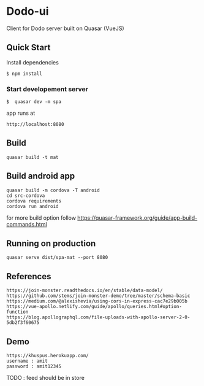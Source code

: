 # Dodo-ui

Client for Dodo server built on Quasar (VueJS)

## Quick Start

Install dependencies

```console
$ npm install
```

### Start developement server

```console
$  quasar dev -m spa
```

app runs at

```console
http://localhost:8080
```

## Build

```console
quasar build -t mat
```

## Build android app

```console
quasar build -m cordova -T android
cd src-cordova
cordova requirements
cordova run android
```

for more build option follow <https://quasar-framework.org/guide/app-build-commands.html>

## Running on production

```console
quasar serve dist/spa-mat --port 8080
```

## References

```console
https://join-monster.readthedocs.io/en/stable/data-model/
https://github.com/stems/join-monster-demo/tree/master/schema-basic
https://medium.com/@alexishevia/using-cors-in-express-cac7e29b005b
https://vue-apollo.netlify.com/guide/apollo/queries.html#option-function
https://blog.apollographql.com/file-uploads-with-apollo-server-2-0-5db2f3f60675
```

## Demo

```console
https://khuspus.herokuapp.com/
username : amit
password : amit12345
```

TODO :
feed should be in store
